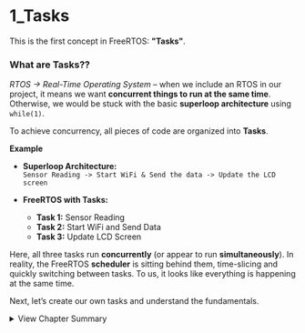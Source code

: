 # 1_Tasks
This is the first concept in FreeRTOS: **"Tasks"**.  

### **What are Tasks??**  
_RTOS → Real-Time Operating System_ – when we include an RTOS in our project, it means we want **concurrent things to run at the same time**. Otherwise, we would be stuck with the basic **superloop architecture** using `while(1)`.  

To achieve concurrency, all pieces of code are organized into **Tasks**.  

**Example**  
- **Superloop Architecture:**  
  `Sensor Reading -> Start WiFi & Send the data -> Update the LCD screen`  

- **FreeRTOS with Tasks:**  
  - **Task 1:** Sensor Reading  
  - **Task 2:** Start WiFi and Send Data  
  - **Task 3:** Update LCD Screen  

Here, all three tasks run **concurrently** (or appear to run **simultaneously**). In reality, the FreeRTOS **scheduler** is sitting behind them, time-slicing and quickly switching between tasks. To us, it looks like everything is happening at the same time.  

Next, let’s create our own tasks and understand the fundamentals.  

<details>
<summary> View Chapter Summary </summary>  
**Experiments Overview**  
| Exp | Title | Concept Focus | Key Learnings |
|:--:|:--|:--|:--|
| **1a** | [Blink Multitask](./1a_blink_multitask/) | Task Creation & Scheduling | Create multiple tasks and observe time-sliced execution. |
| **1b** | [Task States & Control](./1b_task_states/) | Suspend, Resume, Delete Tasks | Use Task Handles to manage task execution flow. |
| **1c** | [Core Affinity](./1c_core_affinity/) | Pin Tasks to CPU Cores | Learn to assign specific cores for deterministic behavior on ESP32. |
| **1d** | [Task Notifications](./1d_task_notifications/) | Inter-Task Signaling | Implement fast, lightweight communication between tasks. |

</details>
